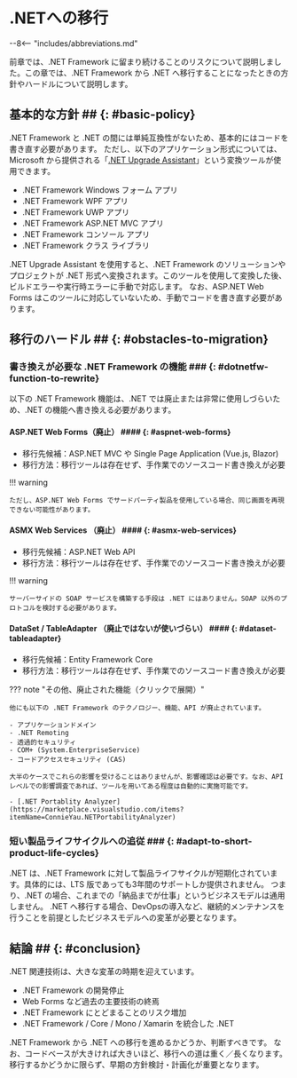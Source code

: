# .NETへの移行

--8<-- "includes/abbreviations.md"

前章では、.NET Framework に留まり続けることのリスクについて説明しました。この章では、.NET Framework から .NET へ移行することになったときの方針やハードルについて説明します。

## 基本的な方針 ## {: #basic-policy}

.NET Framework と .NET の間には単純互換性がないため、基本的にはコードを書き直す必要があります。
ただし、以下のアプリケーション形式については、Microsoft から提供される「[.NET Upgrade Assistant](https://docs.microsoft.com/ja-jp/dotnet/core/porting/upgrade-assistant-overview)」という変換ツールが使用できます。

- .NET Framework Windows フォーム アプリ
- .NET Framework WPF アプリ
- .NET Framework UWP アプリ
- .NET Framework ASP.NET MVC アプリ
- .NET Framework コンソール アプリ
- .NET Framework クラス ライブラリ

.NET Upgrade Assistant を使用すると、.NET Framework のソリューションやプロジェクトが .NET 形式へ変換されます。このツールを使用して変換した後、ビルドエラーや実行時エラーに手動で対応します。
なお、ASP.NET Web Forms はこのツールに対応していないため、手動でコードを書き直す必要があります。

## 移行のハードル ## {: #obstacles-to-migration}

### 書き換えが必要な .NET Framework の機能 ### {: #dotnetfw-function-to-rewrite}

以下の .NET Framework 機能は、.NET では廃止または非常に使用しづらいため、.NET の機能へ書き換える必要があります。

#### ASP.NET Web Forms（廃止） #### {: #aspnet-web-forms}

- 移行先候補：ASP.NET MVC や Single Page Application (Vue.js, Blazor)
- 移行方法：移行ツールは存在せず、手作業でのソースコード書き換えが必要

!!! warning

    ただし、ASP.NET Web Forms でサードパーティ製品を使用している場合、同じ画面を再現できない可能性があります。

#### ASMX Web Services （廃止） #### {: #asmx-web-services}

- 移行先候補：ASP.NET Web API
- 移行方法：移行ツールは存在せず、手作業でのソースコード書き換えが必要

!!! warning

    サーバーサイドの SOAP サービスを構築する手段は .NET にはありません。SOAP 以外のプロトコルを検討する必要があります。

#### DataSet / TableAdapter （廃止ではないが使いづらい） #### {: #dataset-tableadapter}

- 移行先候補：Entity Framework Core
- 移行方法：移行ツールは存在せず、手作業でのソースコード書き換えが必要

??? note "その他、廃止された機能（クリックで展開）"

    他にも以下の .NET Framework のテクノロジー、機能、API が廃止されています。

    - アプリケーションドメイン
    - .NET Remoting
    - 透過的セキュリティ
    - COM+ (System.EnterpriseService)
    - コードアクセスセキュリティ (CAS)

    大半のケースでこれらの影響を受けることはありませんが、影響確認は必要です。なお、API レベルでの影響調査であれば、ツールを用いてある程度は自動的に実施可能です。

    - [.NET Portablity Analyzer](https://marketplace.visualstudio.com/items?itemName=ConnieYau.NETPortabilityAnalyzer)

### 短い製品ライフサイクルへの追従 ### {: #adapt-to-short-product-life-cycles}

.NET は、.NET Framework に対して製品ライフサイクルが短期化されています。具体的には、LTS 版であっても3年間のサポートしか提供されません。
つまり、.NET の場合、これまでの「納品までが仕事」というビジネスモデルは通用しません。
.NET へ移行する場合、DevOpsの導入など、継続的メンテナンスを行うことを前提としたビジネスモデルへの変革が必要となります。

## 結論 ## {: #conclusion}

.NET 関連技術は、大きな変革の時期を迎えています。

- .NET Framework の開発停止
- Web Forms など過去の主要技術の終焉
- .NET Framework にとどまることのリスク増加
- .NET Framework / Core / Mono / Xamarin を統合した .NET

.NET Framework から .NET への移行を進めるかどうか、判断すべきです。
なお、コードベースが大きければ大きいほど、移行への道は重く／長くなります。
移行するかどうかに限らず、早期の方針検討・計画化が重要となります。

